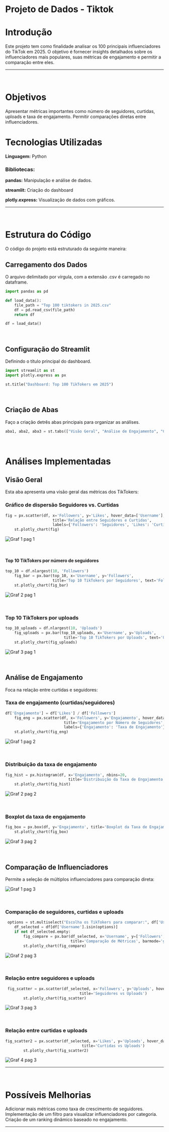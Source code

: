 <h1>Projeto de Dados - Tiktok</h1>


<h1>Introdução</h1>
Este projeto tem como finalidade analisar os 100 principais influenciadores do TikTok em 2025. O objetivo é fornecer insights detalhados sobre os influenciadores mais populares, suas métricas de engajamento e permitir a comparação entre eles.

<hr>
<br>

<h1>Objetivos</h1>
Apresentar métricas importantes como número de seguidores, curtidas, uploads e taxa de engajamento.
Permitir comparações diretas entre influenciadores.

<h1>Tecnologias Utilizadas</h1>
<b>Linguagem:</b> Python

<h3><b>Bibliotecas:</b></h3>
<b>pandas:</b> Manipulação e análise de dados.

<b>streamlit:</b> Criação do dashboard

<b>plotly.express:</b> Visualização de dados com gráficos.

<hr>
<br>

<h1>Estrutura do Código</h1>
O código do projeto está estruturado da seguinte maneira:

<h2><b>Carregamento dos Dados</b></h2>
O arquivo delimitado por vírgula, com a extensão .csv é carregado no dataframe.

```python
import pandas as pd

def load_data():
    file_path = "Top 100 tiktokers in 2025.csv"
    df = pd.read_csv(file_path)
    return df

df = load_data()
```

<br>

<h2><b>Configuração do Streamlit</b></h2>
Definindo o título principal do dashboard.

```python
import streamlit as st
import plotly.express as px

st.title("Dashboard: Top 100 TikTokers em 2025")
```

<br>

<h2><b>Criação de Abas</b></h2>
Faço a criação detrês abas principais para organizar as análises.

```python
aba1, aba2, aba3 = st.tabs(["Visão Geral", "Análise de Engajamento", "Comparação de Influenciadores"])
```

<br>

<h1>Análises Implementadas</h1>

<h2><b>Visão Geral</b></h2>
Esta aba apresenta uma visão geral das métricas dos TikTokers:

<h3><b>Gráfico de dispersão Seguidores vs. Curtidas</b></h3>

```python
fig = px.scatter(df, x='Followers', y='Likes', hover_data=['Username'],
                     title='Relação entre Seguidores e Curtidas',
                     labels={'Followers': 'Seguidores', 'Likes': 'Curtidas'})
    st.plotly_chart(fig)
```

![Graf 1 pag 1](https://github.com/user-attachments/assets/0cc208a5-e9aa-48c3-b0fb-38e4b9bc2fdb)

<br>

<h4><b>Top 10 TikTokers por número de seguidores</h4></b>

```python
top_10 = df.nlargest(10, 'Followers')
    fig_bar = px.bar(top_10, x='Username', y='Followers',
                     title='Top 10 TikTokers por Seguidores', text='Followers')
    st.plotly_chart(fig_bar)
```
![Graf 2 pag 1](https://github.com/user-attachments/assets/4cab6e6b-b77f-4e6f-a8c0-3df190fbf29a)

<br>

<h3><b>Top 10 TikTokers por uploads</b></h3>

```python
top_10_uploads = df.nlargest(10, 'Uploads')
    fig_uploads = px.bar(top_10_uploads, x='Username', y='Uploads',
                          title='Top 10 TikTokers por Uploads', text='Uploads')
    st.plotly_chart(fig_uploads)
```
![Graf 3 pag 1](https://github.com/user-attachments/assets/449771a0-d84e-407c-87c1-9690577485eb)

<br>

<h2><b>Análise de Engajamento</b></h2>
Foca na relação entre curtidas e seguidores:

<h3><b>Taxa de engajamento (curtidas/seguidores)</b></h3>

```python
df['Engajamento'] = df['Likes'] / df['Followers']
    fig_eng = px.scatter(df, x='Followers', y='Engajamento', hover_data=['Username'],
                          title='Engajamento por Número de Seguidores',
                          labels={'Engajamento': 'Taxa de Engajamento'})
    st.plotly_chart(fig_eng)
```
![Graf 1 pag 2](https://github.com/user-attachments/assets/dcef0d09-1d18-40e8-8cb6-f6a66bf30138)

<br>

<h3><b>Distribuição da taxa de engajamento</b></h3>

```python
fig_hist = px.histogram(df, x='Engajamento', nbins=20,
                            title='Distribuição da Taxa de Engajamento')
    st.plotly_chart(fig_hist)
```
![Graf 2 pag 2](https://github.com/user-attachments/assets/60c8b05a-e35c-42b4-9ac8-904db1704b94)

<br>

<h3><b>Boxplot da taxa de engajamento</b></h3>

```python
fig_box = px.box(df, y='Engajamento', title='Boxplot da Taxa de Engajamento')
    st.plotly_chart(fig_box)
```
![Graf 3 pag 2](https://github.com/user-attachments/assets/8cd5f136-2749-405f-8631-405c16a083b1)

<br>

<h2><b>Comparação de Influenciadores</b></h2>
Permite a seleção de múltiplos influenciadores para comparação direta:

![Graf 1 pag 3](https://github.com/user-attachments/assets/4dca6e05-fca9-476d-97fd-494c7b9d02c3)

<br>

<h3><b>Comparação de seguidores, curtidas e uploads</b></h3>

```python
 options = st.multiselect("Escolha os TikTokers para comparar:", df['Username'])
    df_selected = df[df['Username'].isin(options)]
    if not df_selected.empty:
        fig_compare = px.bar(df_selected, x='Username', y=['Followers', 'Likes', 'Uploads'],
                             title='Comparação de Métricas', barmode='group')
        st.plotly_chart(fig_compare)
```
![Graf 2 pag 3](https://github.com/user-attachments/assets/1d5741cb-e369-4e47-8457-079eeb01d992)

<br>

<h3><b>Relação entre seguidores e uploads</b></h3>

```python
 fig_scatter = px.scatter(df_selected, x='Followers', y='Uploads', hover_data=['Username'],
                                 title='Seguidores vs Uploads')
        st.plotly_chart(fig_scatter)
```
![Graf 3 pag 3](https://github.com/user-attachments/assets/fb851a81-ddeb-4960-b43f-909c8741da48)

<br>

<h3><b>Relação entre curtidas e uploads</b></h3>

```python
fig_scatter2 = px.scatter(df_selected, x='Likes', y='Uploads', hover_data=['Username'],
                                  title='Curtidas vs Uploads')
        st.plotly_chart(fig_scatter2)

```
![Graf 4 pag 3](https://github.com/user-attachments/assets/0c838be4-5079-4a99-ba78-ece16bf47bb3)


<hr>
<br>

<h1>Possíveis Melhorias</h1>

Adicionar mais métricas como taxa de crescimento de seguidores.
Implementação de um filtro para visualizar influenciadores por categoria.
Criação de um ranking dinâmico baseado no engajamento.

<hr>
